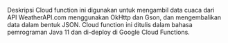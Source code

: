 Deskripsi
Cloud function ini digunakan untuk mengambil data cuaca dari API WeatherAPI.com menggunakan OkHttp dan Gson, dan mengembalikan data dalam bentuk JSON. Cloud function ini ditulis dalam bahasa pemrograman Java 11 dan di-deploy di Google Cloud Functions.

